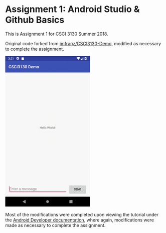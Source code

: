 # Assignment 1: Android Studio & Github Basics

This is Assignment 1 for CSCI 3130 Summer 2018. 

Original code forked from [jmfranz/CSCI3130-Demo](https://github.com/jmfranz/CSCI3130-Demo), modified as necessary to complete the assignment.

<img src="after.gif" alt="The application in action" height="480" width="270">

Most of the modifications were completed upon viewing the tutorial under the [Android Developer documentation](https://developer.android.com/training/basics/firstapp/starting-activity#java), where again, modifications were made as necessary to complete the assignment.
